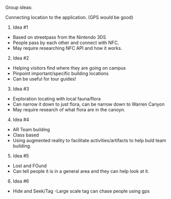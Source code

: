Group ideas:

Connecting location to the application. (GPS would be good)

1) Idea #1
- Based on streetpass from the Nintendo 3DS
- People pass by each other and connect with NFC.
- May require researching NFC API and how it works.

2) Idea #2
- Helping visitors find where they are going on campus
- Pinpoint important/specific building locations
- Can be useful for tour guides!

3) Idea #3
- Exploration locating with local fauna/flora
- Can narrow it down to just flora, can be narrow down to Warren Canyon
- May require research of what flora are in the canoyn.

4) Idea #4
- AR Team building
- Class based
- Using augmented reality to facilitate activities/artifacts to help buld team building.

5) Idea #5
- Lost and FOund
- Can tell people it is in a general area and they can help look at it.

6) Idea #6
- Hide and Seek/Tag
-Large scale tag can chase people using gps